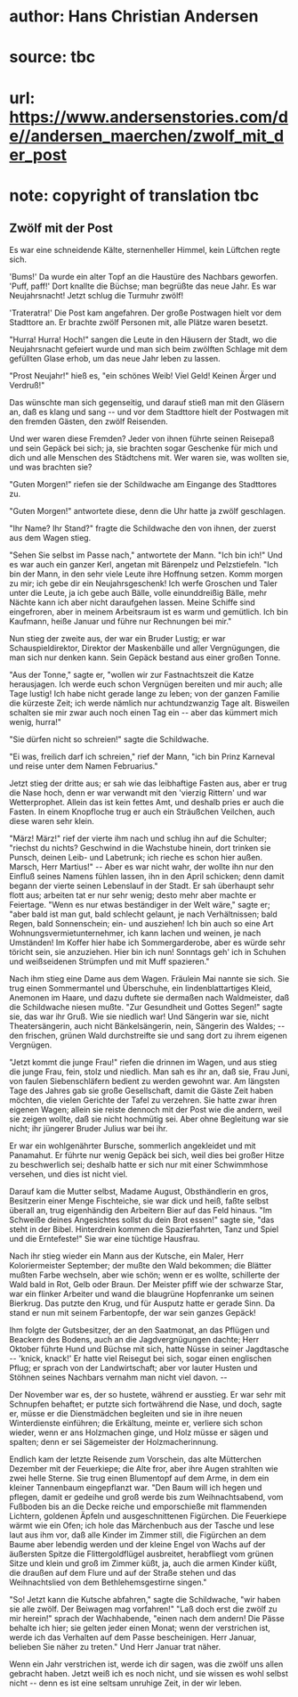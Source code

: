 # author: Hans Christian Andersen
# source: tbc
# url: https://www.andersenstories.com/de//andersen_maerchen/zwolf_mit_der_post
# note: copyright of translation tbc

## Zwölf mit der Post 

Es war eine schneidende Kälte, sternenheller Himmel, kein Lüftchen regte
sich.

'Bums!' Da wurde ein alter Topf an die Haustüre des Nachbars geworfen.
'Puff, paff!' Dort knallte die Büchse; man begrüßte das neue Jahr. Es
war Neujahrsnacht! Jetzt schlug die Turmuhr zwölf!

'Trateratra!' Die Post kam angefahren. Der große Postwagen hielt vor
dem Stadttore an. Er brachte zwölf Personen mit, alle Plätze waren
besetzt.

"Hurra! Hurra! Hoch!" sangen die Leute in den Häusern der Stadt, wo
die Neujahrsnacht gefeiert wurde und man sich beim zwölften Schlage mit
dem gefüllten Glase erhob, um das neue Jahr leben zu lassen.

"Prost Neujahr!" hieß es, "ein schönes Weib! Viel Geld! Keinen Ärger
und Verdruß!"

Das wünschte man sich gegenseitig, und darauf stieß man mit den Gläsern
an, daß es klang und sang -- und vor dem Stadttore hielt der Postwagen
mit den fremden Gästen, den zwölf Reisenden.

Und wer waren diese Fremden? Jeder von ihnen führte seinen Reisepaß und
sein Gepäck bei sich; ja, sie brachten sogar Geschenke für mich und dich
und alle Menschen des Städtchens mit. Wer waren sie, was wollten sie,
und was brachten sie?

"Guten Morgen!" riefen sie der Schildwache am Eingange des Stadttores
zu.

"Guten Morgen!" antwortete diese, denn die Uhr hatte ja zwölf
geschlagen.

"Ihr Name? Ihr Stand?" fragte die Schildwache den von ihnen, der
zuerst aus dem Wagen stieg.

"Sehen Sie selbst im Passe nach," antwortete der Mann. "Ich bin
ich!" Und es war auch ein ganzer Kerl, angetan mit Bärenpelz und
Pelzstiefeln. "Ich bin der Mann, in den sehr viele Leute ihre Hoffnung
setzen. Komm morgen zu mir; ich gebe dir ein Neujahrsgeschenk! Ich werfe
Groschen und Taler unter die Leute, ja ich gebe auch Bälle, volle
einunddreißig Bälle, mehr Nächte kann ich aber nicht daraufgehen lassen.
Meine Schiffe sind eingefroren, aber in meinem Arbeitsraum ist es warm
und gemütlich. Ich bin Kaufmann, heiße Januar und führe nur Rechnungen
bei mir."

Nun stieg der zweite aus, der war ein Bruder Lustig; er war
Schauspieldirektor, Direktor der Maskenbälle und aller Vergnügungen, die
man sich nur denken kann. Sein Gepäck bestand aus einer großen Tonne.

"Aus der Tonne," sagte er, "wollen wir zur Fastnachtszeit die Katze
herausjagen. Ich werde euch schon Vergnügen bereiten und mir auch; alle
Tage lustig! Ich habe nicht gerade lange zu leben; von der ganzen
Familie die kürzeste Zeit; ich werde nämlich nur achtundzwanzig Tage
alt. Bisweilen schalten sie mir zwar auch noch einen Tag ein -- aber das
kümmert mich wenig, hurra!"

"Sie dürfen nicht so schreien!" sagte die Schildwache.

"Ei was, freilich darf ich schreien," rief der Mann, "ich bin Prinz
Karneval und reise unter dem Namen Februarius."

Jetzt stieg der dritte aus; er sah wie das leibhaftige Fasten aus, aber
er trug die Nase hoch, denn er war verwandt mit den 'vierzig Rittern'
und war Wetterprophet. Allein das ist kein fettes Amt, und deshalb pries
er auch die Fasten. In einem Knopfloche trug er auch ein Sträußchen
Veilchen, auch diese waren sehr klein.

"März! März!" rief der vierte ihm nach und schlug ihn auf die
Schulter; "riechst du nichts? Geschwind in die Wachstube hinein, dort
trinken sie Punsch, deinen Leib- und Labetrunk; ich rieche es schon hier
außen. Marsch, Herr Martius!" -- Aber es war nicht wahr, der wollte ihn
nur den Einfluß seines Namens fühlen lassen, ihn in den April schicken;
denn damit begann der vierte seinen Lebenslauf in der Stadt. Er sah
überhaupt sehr flott aus; arbeiten tat er nur sehr wenig; desto mehr
aber machte er Feiertage. "Wenn es nur etwas beständiger in der Welt
wäre," sagte er; "aber bald ist man gut, bald schlecht gelaunt, je
nach Verhältnissen; bald Regen, bald Sonnenschein; ein- und ausziehen!
Ich bin auch so eine Art Wohnungsvermietunternehmer, ich kann lachen und
weinen, je nach Umständen! Im Koffer hier habe ich Sommergarderobe, aber
es würde sehr töricht sein, sie anzuziehen. Hier bin ich nun! Sonntags
geh' ich in Schuhen und weißseidenen Strümpfen und mit Muff
spazieren."

Nach ihm stieg eine Dame aus dem Wagen. Fräulein Mai nannte sie sich.
Sie trug einen Sommermantel und Überschuhe, ein lindenblattartiges
Kleid, Anemonen im Haare, und dazu duftete sie dermaßen nach
Waldmeister, daß die Schildwache niesen mußte. "Zur Gesundheit und
Gottes Segen!" sagte sie, das war ihr Gruß. Wie sie niedlich war! Und
Sängerin war sie, nicht Theatersängerin, auch nicht Bänkelsängerin,
nein, Sängerin des Waldes; -- den frischen, grünen Wald durchstreifte
sie und sang dort zu ihrem eigenen Vergnügen.

"Jetzt kommt die junge Frau!" riefen die drinnen im Wagen, und aus
stieg die junge Frau, fein, stolz und niedlich. Man sah es ihr an, daß
sie, Frau Juni, von faulen Siebenschläfern bedient zu werden gewohnt
war. Am längsten Tage des Jahres gab sie große Gesellschaft, damit die
Gäste Zeit haben möchten, die vielen Gerichte der Tafel zu verzehren.
Sie hatte zwar ihren eigenen Wagen; allein sie reiste dennoch mit der
Post wie die andern, weil sie zeigen wollte, daß sie nicht hochmütig
sei. Aber ohne Begleitung war sie nicht; ihr jüngerer Bruder Julius war
bei ihr.

Er war ein wohlgenährter Bursche, sommerlich angekleidet und mit
Panamahut. Er führte nur wenig Gepäck bei sich, weil dies bei großer
Hitze zu beschwerlich sei; deshalb hatte er sich nur mit einer
Schwimmhose versehen, und dies ist nicht viel.

Darauf kam die Mutter selbst, Madame August, Obsthändlerin en gros,
Besitzerin einer Menge Fischteiche, sie war dick und heiß, faßte selbst
überall an, trug eigenhändig den Arbeitern Bier auf das Feld hinaus.
"Im Schweiße deines Angesichtes sollst du dein Brot essen!" sagte sie,
"das steht in der Bibel. Hinterdrein kommen die Spazierfahrten, Tanz
und Spiel und die Erntefeste!" Sie war eine tüchtige Hausfrau.

Nach ihr stieg wieder ein Mann aus der Kutsche, ein Maler, Herr
Koloriermeister September; der mußte den Wald bekommen; die Blätter
mußten Farbe wechseln, aber wie schön; wenn er es wollte, schillerte der
Wald bald in Rot, Gelb oder Braun. Der Meister pfiff wie der schwarze
Star, war ein flinker Arbeiter und wand die blaugrüne Hopfenranke um
seinen Bierkrug. Das putzte den Krug, und für Ausputz hatte er gerade
Sinn. Da stand er nun mit seinem Farbentopfe, der war sein ganzes
Gepäck!

Ihm folgte der Gutsbesitzer, der an den Saatmonat, an das Pflügen und
Beackern des Bodens, auch an die Jagdvergnügungen dachte; Herr Oktober
führte Hund und Büchse mit sich, hatte Nüsse in seiner Jagdtasche --
'knick, knack!' Er hatte viel Reisegut bei sich, sogar einen
englischen Pflug; er sprach von der Landwirtschaft; aber vor lauter
Husten und Stöhnen seines Nachbars vernahm man nicht viel davon. --

Der November war es, der so hustete, während er ausstieg. Er war sehr
mit Schnupfen behaftet; er putzte sich fortwährend die Nase, und doch,
sagte er, müsse er die Dienstmädchen begleiten und sie in ihre neuen
Winterdienste einführen; die Erkältung, meinte er, verliere sich schon
wieder, wenn er ans Holzmachen ginge, und Holz müsse er sägen und
spalten; denn er sei Sägemeister der Holzmacherinnung.

Endlich kam der letzte Reisende zum Vorschein, das alte Mütterchen
Dezember mit der Feuerkiepe; die Alte fror, aber ihre Augen strahlten
wie zwei helle Sterne. Sie trug einen Blumentopf auf dem Arme, in dem
ein kleiner Tannenbaum eingepflanzt war. "Den Baum will ich hegen und
pflegen, damit er gedeihe und groß werde bis zum Weihnachtsabend, vom
Fußboden bis an die Decke reiche und emporschieße mit flammenden
Lichtern, goldenen Äpfeln und ausgeschnittenen Figürchen. Die Feuerkiepe
wärmt wie ein Ofen; ich hole das Märchenbuch aus der Tasche und lese
laut aus ihm vor, daß alle Kinder im Zimmer still, die Figürchen an dem
Baume aber lebendig werden und der kleine Engel von Wachs auf der
äußersten Spitze die Flittergoldflügel ausbreitet, herabfliegt vom
grünen Sitze und klein und groß im Zimmer küßt, ja, auch die armen
Kinder küßt, die draußen auf dem Flure und auf der Straße stehen und das
Weihnachtslied von dem Bethlehemsgestirne singen."

"So! Jetzt kann die Kutsche abfahren," sagte die Schildwache, "wir
haben sie alle zwölf. Der Beiwagen mag vorfahren!"
"Laß doch erst die zwölf zu mir herein!" sprach der Wachhabende,
"einen nach dem andern! Die Pässe behalte ich hier; sie gelten jeder
einen Monat; wenn der verstrichen ist, werde ich das Verhalten auf dem
Passe bescheinigen. Herr Januar, belieben Sie näher zu treten."
Und Herr Januar trat näher.

Wenn ein Jahr verstrichen ist, werde ich dir sagen, was die zwölf uns
allen gebracht haben. Jetzt weiß ich es noch nicht, und sie wissen es
wohl selbst nicht -- denn es ist eine seltsam unruhige Zeit, in der wir
leben.
